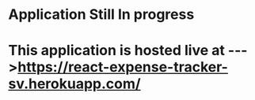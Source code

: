 <h1>Application Still In progress<h1>

This application is hosted live at --->https://react-expense-tracker-sv.herokuapp.com/